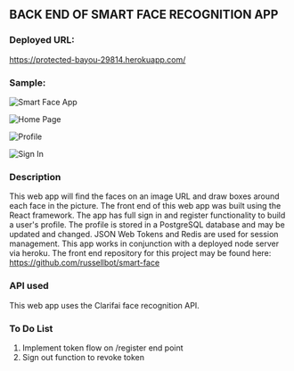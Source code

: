 ## BACK END OF SMART FACE RECOGNITION APP

### Deployed URL:

https://protected-bayou-29814.herokuapp.com/

### Sample:

![Smart Face App](https://github.com/russellbot/smart-face-api/blob/master/pictures/smartface.PNG?raw-true)

![Home Page](https://github.com/russellbot/smart-face-api/blob/master/pictures/homepage.PNG?raw-true)

![Profile](https://github.com/russellbot/smart-face-api/blob/master/pictures/protile.PNG?raw-true)

![Sign In](https://github.com/russellbot/smart-face-api/blob/master/pictures/signin.PNG?raw-true)

### Description

This web app will find the faces on an image URL and draw boxes around each face in the picture.  The front end of this web app was built using the React framework. The app has full sign in and register functionality to build a user's profile.  The profile is stored in a PostgreSQL database and may be updated and changed.  JSON Web Tokens and Redis are used for session management.  This app works in conjunction with a deployed node server via heroku. The front end repository for this project may be found here: https://github.com/russellbot/smart-face

### API used

This web app uses the Clarifai face recognition API.

### To Do List

1. Implement token flow on /register end point
2. Sign out function to revoke token